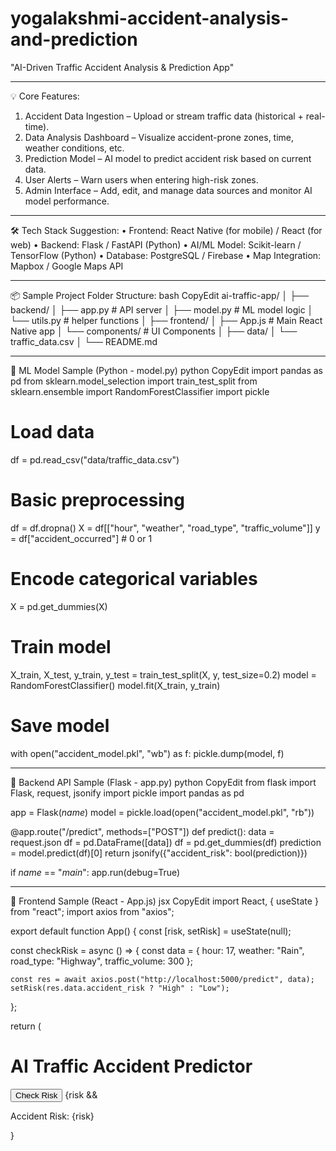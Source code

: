 # yogalakshmi-accident-analysis-and-prediction
"AI-Driven Traffic Accident Analysis & Prediction App"
________________________________________
💡 Core Features:
1.	Accident Data Ingestion – Upload or stream traffic data (historical + real-time).
2.	Data Analysis Dashboard – Visualize accident-prone zones, time, weather conditions, etc.
3.	Prediction Model – AI model to predict accident risk based on current data.
4.	User Alerts – Warn users when entering high-risk zones.
5.	Admin Interface – Add, edit, and manage data sources and monitor AI model performance.
________________________________________
🛠 Tech Stack Suggestion:
•	Frontend: React Native (for mobile) / React (for web)
•	Backend: Flask / FastAPI (Python)
•	AI/ML Model: Scikit-learn / TensorFlow (Python)
•	Database: PostgreSQL / Firebase
•	Map Integration: Mapbox / Google Maps API
________________________________________
📦 Sample Project Folder Structure:
bash
CopyEdit
ai-traffic-app/
│
├── backend/
│   ├── app.py           # API server
│   ├── model.py         # ML model logic
│   └── utils.py         # helper functions
│
├── frontend/
│   ├── App.js           # Main React Native app
│   └── components/      # UI Components
│
├── data/
│   └── traffic_data.csv
│
└── README.md
________________________________________
🧠 ML Model Sample (Python - model.py)
python
CopyEdit
import pandas as pd
from sklearn.model_selection import train_test_split
from sklearn.ensemble import RandomForestClassifier
import pickle

# Load data
df = pd.read_csv("data/traffic_data.csv")

# Basic preprocessing
df = df.dropna()
X = df[["hour", "weather", "road_type", "traffic_volume"]]
y = df["accident_occurred"]  # 0 or 1

# Encode categorical variables
X = pd.get_dummies(X)

# Train model
X_train, X_test, y_train, y_test = train_test_split(X, y, test_size=0.2)
model = RandomForestClassifier()
model.fit(X_train, y_train)

# Save model
with open("accident_model.pkl", "wb") as f:
    pickle.dump(model, f)
________________________________________
🚀 Backend API Sample (Flask - app.py)
python
CopyEdit
from flask import Flask, request, jsonify
import pickle
import pandas as pd

app = Flask(_name_)
model = pickle.load(open("accident_model.pkl", "rb"))

@app.route("/predict", methods=["POST"])
def predict():
    data = request.json
    df = pd.DataFrame([data])
    df = pd.get_dummies(df)
    prediction = model.predict(df)[0]
    return jsonify({"accident_risk": bool(prediction)})

if _name_ == "_main_":
    app.run(debug=True)
________________________________________
📱 Frontend Sample (React - App.js)
jsx
CopyEdit
import React, { useState } from "react";
import axios from "axios";

export default function App() {
  const [risk, setRisk] = useState(null);

  const checkRisk = async () => {
    const data = {
      hour: 17,
      weather: "Rain",
      road_type: "Highway",
      traffic_volume: 300
    };

    const res = await axios.post("http://localhost:5000/predict", data);
    setRisk(res.data.accident_risk ? "High" : "Low");
  };

  return (
    <div>
      <h1>AI Traffic Accident Predictor</h1>
      <button onClick={checkRisk}>Check Risk</button>
      {risk && <p>Accident Risk: {risk}</p>}
    </div>
